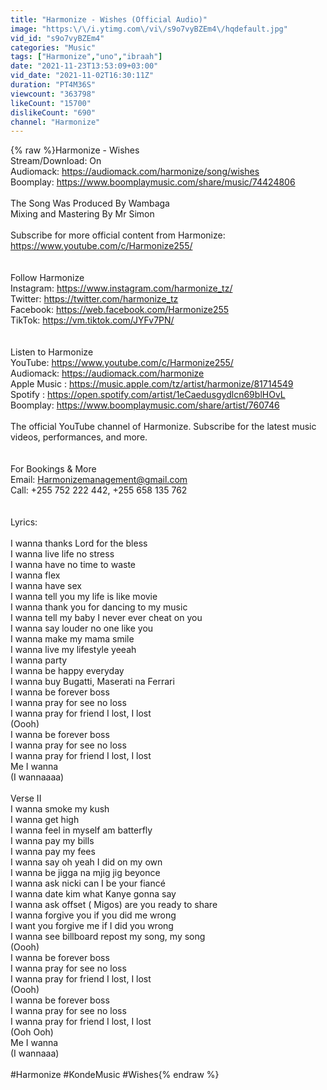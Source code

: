 ```yaml
---
title: "Harmonize - Wishes (Official Audio)"
image: "https:\/\/i.ytimg.com\/vi\/s9o7vyBZEm4\/hqdefault.jpg"
vid_id: "s9o7vyBZEm4"
categories: "Music"
tags: ["Harmonize","uno","ibraah"]
date: "2021-11-23T13:53:09+03:00"
vid_date: "2021-11-02T16:30:11Z"
duration: "PT4M36S"
viewcount: "363798"
likeCount: "15700"
dislikeCount: "690"
channel: "Harmonize"
---
```

{% raw %}Harmonize - Wishes<br />Stream/Download: On<br />Audiomack: <a rel="nofollow" target="blank" href="https://audiomack.com/harmonize/song/wishes">https://audiomack.com/harmonize/song/wishes</a><br />Boomplay: <a rel="nofollow" target="blank" href="https://www.boomplaymusic.com/share/music/74424806">https://www.boomplaymusic.com/share/music/74424806</a><br /><br />The Song Was Produced By Wambaga<br />Mixing and Mastering By Mr Simon<br /><br />Subscribe for more official content from Harmonize: <a rel="nofollow" target="blank" href="https://www.youtube.com/c/Harmonize255/">https://www.youtube.com/c/Harmonize255/</a><br /><br /><br />Follow Harmonize<br />Instagram: <a rel="nofollow" target="blank" href="https://www.instagram.com/harmonize_tz/">https://www.instagram.com/harmonize_tz/</a><br />Twitter: <a rel="nofollow" target="blank" href="https://twitter.com/harmonize_tz">https://twitter.com/harmonize_tz</a><br />Facebook: <a rel="nofollow" target="blank" href="https://web.facebook.com/Harmonize255">https://web.facebook.com/Harmonize255</a><br />TikTok: <a rel="nofollow" target="blank" href="https://vm.tiktok.com/JYFv7PN/">https://vm.tiktok.com/JYFv7PN/</a><br /><br /><br />Listen to Harmonize<br />YouTube: <a rel="nofollow" target="blank" href="https://www.youtube.com/c/Harmonize255/">https://www.youtube.com/c/Harmonize255/</a><br />Audiomack: <a rel="nofollow" target="blank" href="https://audiomack.com/harmonize">https://audiomack.com/harmonize</a><br />Apple Music : <a rel="nofollow" target="blank" href="https://music.apple.com/tz/artist/harmonize/81714549">https://music.apple.com/tz/artist/harmonize/81714549</a><br />Spotify : <a rel="nofollow" target="blank" href="https://open.spotify.com/artist/1eCaedusgydlcn69blHOvL">https://open.spotify.com/artist/1eCaedusgydlcn69blHOvL</a><br />Boomplay: <a rel="nofollow" target="blank" href="https://www.boomplaymusic.com/share/artist/760746">https://www.boomplaymusic.com/share/artist/760746</a><br /><br />The official YouTube channel of Harmonize. Subscribe for the latest music videos, performances, and more.<br /><br /><br />For Bookings &amp; More <br />Email: Harmonizemanagement@gmail.com<br />Call: +255 752 222 442, +255 658 135 762<br /><br /><br />Lyrics:<br /><br />I wanna thanks Lord for the bless<br />I wanna live life no stress<br />I wanna have no time to waste<br />I wanna flex <br /> I wanna have sex<br />I wanna tell you my life is like movie<br />I wanna thank you for dancing to my music<br />I wanna tell my baby I never ever cheat on you<br />I wanna say louder no one like you<br />I wanna make my mama smile<br />I wanna live my lifestyle yeeah<br />I wanna party <br />I wanna be happy everyday<br />I wanna buy Bugatti, Maserati na Ferrari<br />I wanna be forever boss<br />I wanna pray for see no loss<br />I wanna pray for friend I lost, I lost<br />(Oooh)<br />I wanna be forever boss<br />I wanna pray for see no loss<br />I wanna pray for friend I lost, I lost<br />Me I wanna<br />(I wannaaaa)<br /><br />Verse II<br />I wanna smoke my kush <br />I wanna get high<br />I wanna feel in myself am batterfly<br />I wanna pay my bills<br />I wanna pay my fees<br />I wanna say oh yeah I did on my own<br />I wanna be jigga na mjig jig beyonce<br />I wanna ask nicki can I be your fiancé<br />I wanna date kim what Kanye gonna say<br />I wanna ask offset ( Migos) are you ready to share<br />I wanna forgive you if you did me wrong<br /> I want you forgive me if I did you wrong<br />I wanna see billboard repost my song, my song<br />(Oooh)<br />I wanna be forever boss<br />I wanna pray for see no loss<br />I wanna pray for friend I lost, I lost<br />(Oooh)<br />I wanna be forever boss<br />I wanna pray for see no loss<br />I wanna pray for friend I lost, I lost<br />(Ooh Ooh)<br />Me I wanna<br />(I wannaaa)<br /><br />#Harmonize #KondeMusic #Wishes{% endraw %}
